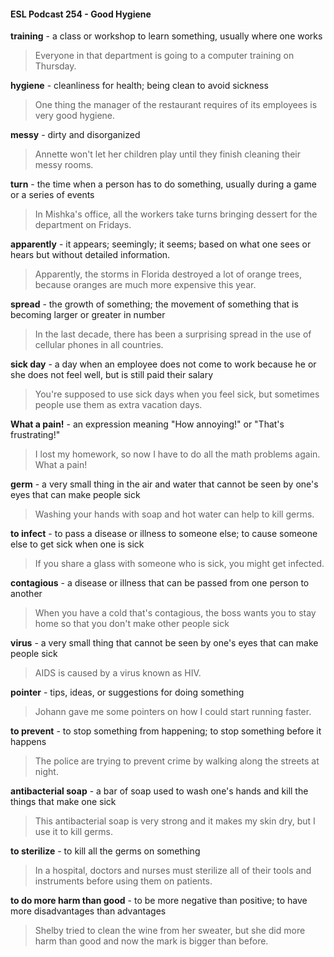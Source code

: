 #### ESL Podcast 254 - Good Hygiene

**training** - a class or workshop to learn something, usually where one works

> Everyone in that department is going to a computer training on Thursday.

**hygiene** - cleanliness for health; being clean to avoid sickness

> One thing the manager of the restaurant requires of its employees is very good
hygiene.

**messy** - dirty and disorganized

> Annette won't let her children play until they finish cleaning their messy rooms.

**turn** - the time when a person has to do something, usually during a game or a
series of events

> In Mishka's office, all the workers take turns bringing dessert for the department
on Fridays.

**apparently** - it appears; seemingly; it seems; based on what one sees or hears
but without detailed information.

> Apparently, the storms in Florida destroyed a lot of orange trees, because
oranges are much more expensive this year.

**spread** - the growth of something; the movement of something that is becoming
larger or greater in number

> In the last decade, there has been a surprising spread in the use of cellular
phones in all countries.

**sick day** - a day when an employee does not come to work because he or she
does not feel well, but is still paid their salary

> You're supposed to use sick days when you feel sick, but sometimes people
use them as extra vacation days.

**What a pain!** - an expression meaning "How annoying!" or "That's frustrating!"

> I lost my homework, so now I have to do all the math problems again. What a
pain!

**germ** - a very small thing in the air and water that cannot be seen by one's eyes
that can make people sick

> Washing your hands with soap and hot water can help to kill germs.

**to infect** - to pass a disease or illness to someone else; to cause someone else
to get sick when one is sick

> If you share a glass with someone who is sick, you might get infected.

**contagious** - a disease or illness that can be passed from one person to
another

> When you have a cold that's contagious, the boss wants you to stay home so
that you don't make other people sick

**virus** - a very small thing that cannot be seen by one's eyes that can make
people sick

> AIDS is caused by a virus known as HIV.

**pointer** - tips, ideas, or suggestions for doing something

> Johann gave me some pointers on how I could start running faster.

**to prevent** - to stop something from happening; to stop something before it
happens

> The police are trying to prevent crime by walking along the streets at night.

**antibacterial soap** - a bar of soap used to wash one's hands and kill the things
that make one sick

> This antibacterial soap is very strong and it makes my skin dry, but I use it to kill
germs.

**to sterilize** - to kill all the germs on something

> In a hospital, doctors and nurses must sterilize all of their tools and instruments
before using them on patients.

**to do more harm than good** - to be more negative than positive; to have more
disadvantages than advantages

> Shelby tried to clean the wine from her sweater, but she did more harm than
good and now the mark is bigger than before.

